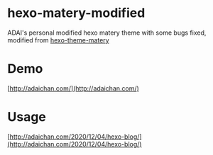# hexo-matery-modified
ADAI's personal modified hexo matery theme with some bugs fixed, modified from [hexo-theme-matery](https://github.com/blinkfox/hexo-theme-matery)

# Demo
[http://adaichan.com/](http://adaichan.com/)

# Usage
[http://adaichan.com/2020/12/04/hexo-blog/](http://adaichan.com/2020/12/04/hexo-blog/)